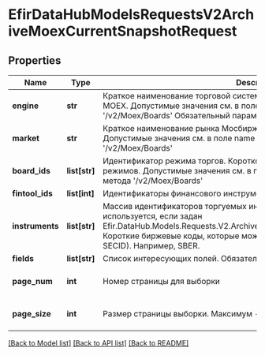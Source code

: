# EfirDataHubModelsRequestsV2ArchiveMoexCurrentSnapshotRequest

## Properties
Name | Type | Description | Notes
------------ | ------------- | ------------- | -------------
**engine** | **str** | Краткое наименование торговой системы Мосбиржи (англ.).  Подсистема MOEX.  Допустимые значения см. в поле name массива engines ответа метода &#x27;/v2/Moex/Boards&#x27;  Обязательный параметр. | 
**market** | **str** | Краткое наименование рынка Мосбиржи (англ.).  Обязательный параметр.  Допустимые значения см. в поле name массива markets ответа метода &#x27;/v2/Moex/Boards&#x27; | 
**board_ids** | **list[str]** | Идентификатор режима торгов. Короткое имя режима торгов или группы режимов.  Допустимые значения см. в поле boardId массива boards ответа метода &#x27;/v2/Moex/Boards&#x27; | [optional] 
**fintool_ids** | **list[int]** | Идентификаторы финансового инструмента в БД Интерфакс  Не более 100. | [optional] 
**instruments** | **list[str]** | Массив идентификаторов торгуемых инструментов.  Не более 100.  Не используется, если задан Efir.DataHub.Models.Requests.V2.Archive.MoexCurrentSnapshotRequest.FintoolIds  Короткие биржевые коды, которые можно получить в сервисе Securities (поле SECID).  Например, SBER. | [optional] 
**fields** | **list[str]** | Список интересующих полей.  Обязательный параметр. | 
**page_num** | **int** | Номер страницы для выборки | [optional] [default to 1]
**page_size** | **int** | Размер страницы выборки. Максимум - 100 | [optional] [default to 100]

[[Back to Model list]](../README.md#documentation-for-models) [[Back to API list]](../README.md#documentation-for-api-endpoints) [[Back to README]](../README.md)

